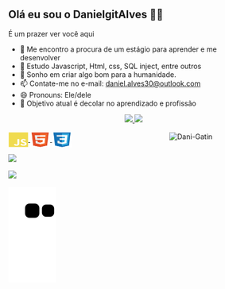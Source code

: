 ## Olá eu sou o DanielgitAlves 🧑🏻
 É um prazer ver você aqui 

- 🔭 Me encontro a procura de um estágio para aprender e me desenvolver
- 🌱 Estudo Javascript, Html, css, SQL inject, entre outros
- 🌟 Sonho em criar algo bom para a humanidade.
- 📫 Contate-me no e-mail: daniel.alves30@outlook.com
- 😄 Pronouns: Ele/dele
- 🚀 Objetivo atual é decolar no aprendizado e profissão 
<div align="center">
  <a href="https://github.com/DanielgitAlves">
  <img height="180em" src="https://github-readme-stats.vercel.app/api?username=DanielgitAlves&show_icons=true&theme=dark&include_all_commits=true&count_private=true"/>
  <img height="180em" src="https://github-readme-stats.vercel.app/api/top-langs/?username=DanielgitAlves&layout=compact&langs_count=7&theme=dark"/>
</div>
<div style="display: inline_block"><br>
  <img align="center" alt="Dani-Js" height="30" width="40" src="https://raw.githubusercontent.com/devicons/devicon/master/icons/javascript/javascript-plain.svg">
  <img align="center" alt="Dani-HTML" height="30" width="40" src="https://raw.githubusercontent.com/devicons/devicon/master/icons/html5/html5-original.svg">
  <img align="center" alt="Dani-CSS" height="30" width="40" src="https://raw.githubusercontent.com/devicons/devicon/master/icons/css3/css3-original.svg">
  <img align="right" alt="Dani-Gatin" height="180" width="180" src= https://www.alura.com.br/artigos/assets/como-criar-um-readme-para-seu-perfil-github/imagem14.gif
 <div>
  
  <a href="https://www.instagram.com/daniel_alves_sou/" target="_blank"><img src="https://img.shields.io/badge/-Instagram-%23E4405F?style=for-the-badge&logo=instagram&logoColor=white" target="_blank"></a>

  <a href="https://www.linkedin.com/in/daniel-2725/" target="_blank"><img src="https://img.shields.io/badge/-LinkedIn-%230077B5?style=for-the-badge&logo=linkedin&logoColor=white" target="_blank"></a> 

![Snake animation](https://github.com/DanielgitAlves/DanielgitAlves/blob/output/github-contribution-grid-snake.svg)
